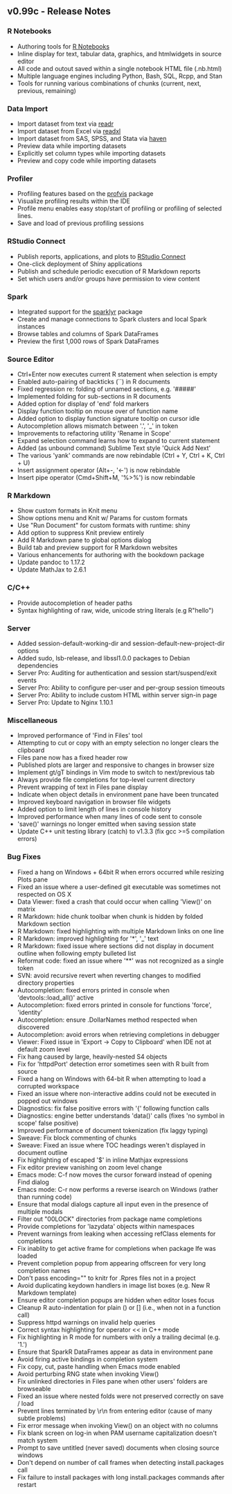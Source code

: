 ## v0.99c - Release Notes

### R Notebooks

* Authoring tools for [R Notebooks](http://rmarkdown.rstudio.com/r_notebooks.html)
* Inline display for text, tabular data, graphics, and htmlwidgets in source editor
* All code and outout saved within a single notebook HTML file (.nb.html)
* Multiple language engines including Python, Bash, SQL, Rcpp, and Stan
* Tools for running various combinations of chunks (current, next, previous, remaining)

### Data Import

* Import dataset from text via [readr](https://github.com/hadley/readr)
* Import dataset from Excel via [readxl](https://github.com/hadley/readxl)
* Import dataset from SAS, SPSS, and Stata via [haven](https://github.com/hadley/haven)
* Preview data while importing datasets
* Explicitly set column types while importing datasets
* Preview and copy code while importing datasets

### Profiler

* Profiling features based on the [profvis](https://github.com/rstudio/profvis) package
* Visualize profiling results within the IDE
* Profile menu enables easy stop/start of profiling or profiling of selected lines.
* Save and load of previous profiling sessions

### RStudio Connect

* Publish reports, applications, and plots to [RStudio Connect](https://www.rstudio.com/products/connect/)
* One-click deployment of Shiny applications
* Publish and schedule periodic execution of R Markdown reports 
* Set which users and/or groups have permission to view content

### Spark 

* Integrated support for the [sparklyr](http://spark.rstudio.com) package
* Create and manage connections to Spark clusters and local Spark instances
* Browse tables and columns of Spark DataFrames
* Preview the first 1,000 rows of Spark DataFrames

### Source Editor

* Ctrl+Enter now executes current R statement when selection is empty
* Enabled auto-pairing of backticks (\`\`) in R documents
* Fixed regression re: folding of unnamed sections, e.g. '#####'
* Implemented folding for sub-sections in R documents
* Added option for display of 'end' fold markers
* Display function tooltip on mouse over of function name
* Added option to display function signature tooltip on cursor idle
* Autocompletion allows mismatch between '.', '\_' in token
* Improvements to refactoring utility 'Rename in Scope'
* Expand selection command learns how to expand to current statement
* Added (as unbound command) Sublime Text style 'Quick Add Next'
* The various 'yank' commands are now rebindable (Ctrl + Y, Ctrl + K, Ctrl + U)
* Insert assignment operator (Alt+-, '<-') is now rebindable
* Insert pipe operator (Cmd+Shift+M, '%>%') is now rebindable

### R Markdown

* Show custom formats in Knit menu
* Show options menu and Knit w/ Params for custom formats
* Use "Run Document" for custom formats with runtime: shiny
* Add option to suppress Knit preview entirely
* Add R Markdown pane to global options dialog
* Build tab and preview support for R Markdown websites
* Various enhancements for authoring with the bookdown package
* Update pandoc to 1.17.2
* Update MathJax to 2.6.1

### C/C++

* Provide autocompletion of header paths
* Syntax highlighting of raw, wide, unicode string literals (e.g R"hello")

### Server

* Added session-default-working-dir and session-default-new-project-dir options 
* Added sudo, lsb-release, and libssl1.0.0 packages to Debian dependencies
* Server Pro: Auditing for authentication and session start/suspend/exit events
* Server Pro: Ability to configure per-user and per-group session timeouts
* Server Pro: Ability to include custom HTML within server sign-in page
* Server Pro: Update to Nginx 1.10.1

### Miscellaneous

* Improved performance of 'Find in Files' tool
* Attempting to cut or copy with an empty selection no longer clears the clipboard
* Files pane now has a fixed header row
* Published plots are larger and responsive to changes in browser size
* Implement gt/gT bindings in Vim mode to switch to next/previous tab
* Always provide file completions for top-level current directory
* Prevent wrapping of text in Files pane display
* Indicate when object details in environment pane have been truncated
* Improved keyboard navigation in browser file widgets
* Added option to limit length of lines in console history
* Improved performance when many lines of code sent to console
* 'save()' warnings no longer emitted when saving session state
* Update C++ unit testing library (catch) to v1.3.3 (fix gcc >=5 compilation errors)

### Bug Fixes

* Fixed a hang on Windows + 64bit R when errors occurred while resizing Plots pane
* Fixed an issue where a user-defined git executable was sometimes not respected on OS X
* Data Viewer: fixed a crash that could occur when calling 'View()' on matrix
* R Markdown: hide chunk toolbar when chunk is hidden by folded Markdown section
* R Markdown: fixed highlighting with multiple Markdown links on one line
* R Markdown: improved highlighting for '\*', '\_' text
* R Markdown: fixed issue where sections did not display in document outline when following empty bulleted list
* Reformat code: fixed an issue where '\*\*' was not recognized as a single token
* SVN: avoid recursive revert when reverting changes to modified directory properties
* Autocompletion: fixed errors printed in console when 'devtools::load_all()' active
* Autocompletion: fixed errors printed in console for functions 'force', 'identity'
* Autocompletion: ensure .DollarNames method respected when discovered
* Autocompletion: avoid errors when retrieving completions in debugger
* Viewer: Fixed issue in 'Export -> Copy to Clipboard' when IDE not at default zoom level
* Fix hang caused by large, heavily-nested S4 objects
* Fix for 'httpdPort' detection error sometimes seen with R built from source
* Fixed a hang on Windows with 64-bit R when attempting to load a corrupted workspace
* Fixed an issue where non-interactive addins could not be executed in popped out windows
* Diagnostics: fix false positive errors with '{' following function calls
* Diagnostics: engine better understands 'data()' calls (fixes 'no symbol in scope' false positive)
* Improved performance of document tokenization (fix laggy typing)
* Sweave: Fix block commenting of chunks
* Sweave: Fixed an issue where TOC headings weren't displayed in document outline
* Fix highlighting of escaped '$' in inline Mathjax expressions
* Fix editor preview vanishing on zoom level change
* Emacs mode: C-f now moves the cursor forward instead of opening Find dialog
* Emacs mode: C-r now performs a reverse isearch on Windows (rather than running code)
* Ensure that modal dialogs capture all input even in the presence of multiple modals
* Filter out "00LOCK" directories from package name completions
* Provide completions for 'lazydata' objects within namespaces
* Prevent warnings from leaking when accessing refClass elements for completions
* Fix inablity to get active frame for completions when package lfe was loaded
* Prevent completion popup from appearing offscreen for very long completion names
* Don't pass encoding="" to knitr for .Rpres files not in a project
* Avoid duplicating keydown handlers in image list boxes (e.g. New R Markdown template)
* Ensure editor completion popups are hidden when editor loses focus
* Cleanup R auto-indentation for plain () or [] (i.e., when not in a function call)
* Suppress httpd warnings on invalid help queries 
* Correct syntax highlighting for operator << in C++ mode
* Fix highlighting in R mode for numbers with only a trailing decimal (e.g. '1.')
* Ensure that SparkR DataFrames appear as data in environment pane
* Avoid firing active bindings in completion system
* Fix copy, cut, paste handling when Emacs mode enabled
* Avoid perturbing RNG state when invoking View()
* Fix unlinked directories in Files pane when other users' folders are browseable
* Fixed an issue where nested folds were not preserved correctly on save / load
* Prevent lines terminated by \r\n from entering editor (cause of many subtle problems)
* Fix error message when invoking View() on an object with no columns
* Fix blank screen on log-in when PAM username capitalization doesn't match system
* Prompt to save untitled (never saved) documents when closing source windows
* Don't depend on number of call frames when detecting install.packages call
* Fix failure to install packages with long install.packages commands after restart



